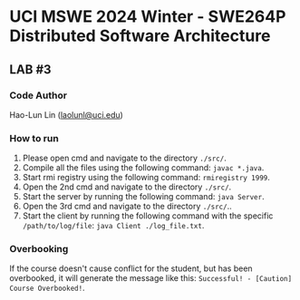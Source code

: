 # UCI MSWE 2024 Winter - SWE264P Distributed Software Architecture 

## LAB #3

### Code Author
Hao-Lun Lin (laolunl@uci.edu)

### How to run
1. Please open cmd and navigate to the directory ```./src/```.
2. Compile all the files using the following command: ```javac *.java```.
3. Start rmi registry using the following command: ```rmiregistry 1999```.
4. Open the 2nd cmd and navigate to the directory ```./src/```. 
5. Start the server by running the following command: ```java Server```.
6. Open the 3rd cmd and navigate to the directory ```./src/```..
7. Start the client by running the following command with the specific ```/path/to/log/file```: ```java Client ./log_file.txt```.

### Overbooking
If the course doesn't cause conflict for the student, but has been overbooked, it will generate the message like this: ```Successful! - [Caution] Course Overbooked!```.

